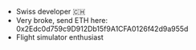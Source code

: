 - Swiss developer 🇨🇭
- Very broke, send ETH here: 0x2Edc0d759c9D912Db15f9A1CFA0126f42d9a955d
- Flight simulator enthusiast

<!---
boredcoder411/boredcoder411 is a ✨ special ✨ repository because its `README.md` (this file) appears on your GitHub profile.
You can click the Preview link to take a look at your changes.
--->
